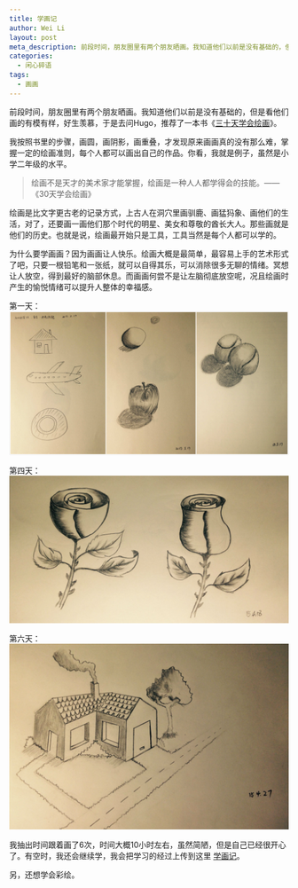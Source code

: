 ```yaml
---
title: 学画记
author: Wei Li
layout: post
meta_description: 前段时间，朋友圈里有两个朋友晒画。我知道他们以前是没有基础的，但是看他们画的有模有样，好生羡慕，于是去问Hugo，推荐了一本书《三十天学会绘画》。
categories:
  - 闲心碎语
tags:
  - 画画
---
```

前段时间，朋友圈里有两个朋友晒画。我知道他们以前是没有基础的，但是看他们画的有模有样，好生羡慕，于是去问Hugo，推荐了一本书《[三十天学会绘画](http://book.douban.com/subject/20387173/)》。

我按照书里的步骤，画圆，画阴影，画重叠，才发现原来画画真的没有那么难，掌握一定的绘画准则，每个人都可以画出自己的作品。你看，我就是例子，虽然是小学二年级的水平。

> 绘画不是天才的美术家才能掌握，绘画是一种人人都学得会的技能。—— 《30天学会绘画》

绘画是比文字更古老的记录方式，上古人在洞穴里画驯鹿、画猛犸象、画他们的生活，对了，还要画一画他们那个时代的明星、美女和尊敬的酋长大人。那些画就是他们的历史。也就是说，绘画最开始只是工具，工具当然是每个人都可以学的。

为什么要学画画？因为画画让人快乐。绘画大概是最简单，最容易上手的艺术形式了吧，只要一根铅笔和一张纸，就可以自得其乐，可以消除很多无聊的情绪。冥想让人放空，得到最好的脑部休息。而画画何尝不是让左脑彻底放空呢，况且绘画时产生的愉悦情绪可以提升人整体的幸福感。

第一天：![第一天][dayone]

第四天：![第四天][dayfour]

第六天：![第六天][daysix]

我抽出时间跟着画了6次，时间大概10小时左右，虽然简陋，但是自己已经很开心了。有空时，我还会继续学，我会把学习的经过上传到这里 [学画记](http://www.douban.com/photos/album/156226133/)。

另，还想学会彩绘。

[dayone]: /uploads/2015/04/第一天.jpg
[dayfour]: /uploads/2015/04/第四天.jpg
[daysix]: /uploads/2015/04/第六天.jpg




